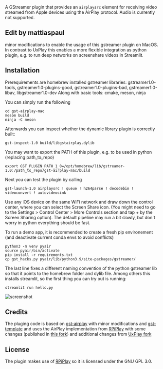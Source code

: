 A GStreamer plugin that provides an `airplaysrc` element for receiving video
streamed from Apple devices using the AirPlay protocol. Audio is currently not
supported.

## Edit by mattiaspaul

minor modifications to enable the usage of this gstreamer plugin on MacOS. In contrast to UxPlay this enables a more flexible integration as python plugin, e.g. to run deep networks on screenshare videos in Streamlit.

## Installation

Prerequirements are homebrew installed gstreamer libraries:
gstreamer1.0-tools, gstreamer1.0-plugins-good, gstreamer1.0-plugins-bad, gstreamer1.0-libav, libgstreamer1.0-dev
Along with basic tools: cmake, meson, ninja

You can simply run the following
```
cd gst-airplay-mac
meson build
ninja -C meson
```

Afterwards you can inspect whether the dynamic library plugin is correctly built:
```
gst-inspect-1.0 build/libgstairplay.dylib
```

You may want to export the PATH of this plugin, e.g. to be used in python (replacing path_to_repo)
```
export GST_PLUGIN_PATH_1_0=/opt/homebrew/lib/gstreamer-1.0:/path_to_repo/gst-airplay-mac/build
```

Next you can test the plugin by calling 
```
gst-launch-1.0 airplaysrc ! queue ! h264parse ! decodebin ! videoconvert ! autovideosink
```

Use any iOS device on the same WiFi network and draw down the control center, where you can select the Screen Share icon. (You might need to go to the Settings > Control Center > More Controls section and tap + by the Screen Sharing option). The default pipeline may run a bit slowly, but don't worry in python everything should be fast.

To run a demo app, it is recommended to create a fresh pip environement (and deactivate current conda envs to avoid conflicts)
```
python3 -m venv pyair
source pyair/bin/activate 
pip install -r requirements.txt
cp gst_hacks.py pyair/lib/python3.9/site-packages/gstreamer/
```
The last line fixes a different naming convention of the python gstreamer lib so that it points to the homebrew folder and dylib file. 
Among others this installs streamlit, so the first thing you can try out is running:
```
streamlit run hello.py
```
![screenshot](https://github.com/mattiaspaul/gst-airplay-mac/blob/[branch]/image.jpg?raw=true)

## Credits


The pluging code is based on
[gst-airplay](https://github.com/knuesel/gst-airplay) with minor modifications and
[gst-template](https://gitlab.freedesktop.org/gstreamer/gst-template/) and uses
the AirPlay implementation from [RPiPlay](https://github.com/FD-/RPiPlay) with
some changes (published in [this fork](https://github.com/knuesel/RPiPlay)) and additional changes from
[UxPlay fork](https://github.com/FDH2/UxPlay)

## License

The plugin makes use of [RPiPlay](https://github.com/FD-/RPiPlay) so it is
licensed under the GNU GPL 3.0.

